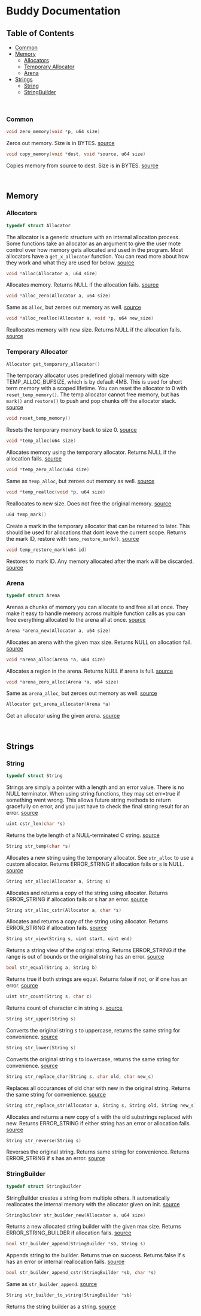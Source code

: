 # Buddy Documentation

## Table of Contents

  - [Common](#common)
- [Memory](#memory)
  - [Allocators](#allocators)
  - [Temporary Allocator](#temporary-allocator)
  - [Arena](#arena)
- [Strings](#strings)
  - [String](#string)
  - [StringBuilder](#stringbuilder)

<br>

### Common

```c
void zero_memory(void *p, u64 size)
```

Zeros out memory. Size is in BYTES.  [source](https://github.com/jesperkha/buddy/blob/main/buddy.h#L206)

```c
void copy_memory(void *dest, void *source, u64 size)
```

Copies memory from source to dest. Size is in BYTES.  [source](https://github.com/jesperkha/buddy/blob/main/buddy.h#L214)

<br>

## Memory

### Allocators

```c
typedef struct Allocator
```

The allocator is a generic structure with an internal allocation process. Some functions take an allocator as an argument to give the user mote control over how memory gets allocated and used in the program. Most allocators have a `get_x_allocator` function. You can read more about how they work and what they are used for below.  [source](https://github.com/jesperkha/buddy/blob/main/buddy.h#L56)

```c
void *alloc(Allocator a, u64 size)
```

Allocates memory. Returns NULL if the allocation fails.  [source](https://github.com/jesperkha/buddy/blob/main/buddy.h#L226)

```c
void *alloc_zero(Allocator a, u64 size)
```

Same as `alloc`, but zeroes out memory as well.  [source](https://github.com/jesperkha/buddy/blob/main/buddy.h#L232)

```c
void *alloc_realloc(Allocator a, void *p, u64 new_size)
```

Reallocates memory with new size. Returns NULL if the allocation fails.  [source](https://github.com/jesperkha/buddy/blob/main/buddy.h#L238)

### Temporary Allocator

```c
Allocator get_temporary_allocator()
```

The temporary allocator uses predefined global memory with size TEMP_ALLOC_BUFSIZE, which is by default 4MB. This is used for short term memory with a scoped lifetime. You can reset the allocator to 0 with `reset_temp_memory()`. The temp allocator cannot free memory, but has `mark()` and `restore()` to push and pop chunks off the allocator stack.  [source](https://github.com/jesperkha/buddy/blob/main/buddy.h#L319)

```c
void reset_temp_memory()
```

Resets the temporary memory back to size 0.  [source](https://github.com/jesperkha/buddy/blob/main/buddy.h#L259)

```c
void *temp_alloc(u64 size)
```

Allocates memory using the temporary allocator. Returns NULL if the allocation fails.  [source](https://github.com/jesperkha/buddy/blob/main/buddy.h#L326)

```c
void *temp_zero_alloc(u64 size)
```

Same as `temp_alloc`, but zeroes out memory as well.  [source](https://github.com/jesperkha/buddy/blob/main/buddy.h#L332)

```c
void *temp_realloc(void *p, u64 size)
```

Reallocates to new size. Does not free the original memory.  [source](https://github.com/jesperkha/buddy/blob/main/buddy.h#L338)

```c
u64 temp_mark()
```

Create a mark in the temporary allocator that can be returned to later. This should be used for allocations that dont leave the current scope. Returns the mark ID, restore with `temo_restore_mark()`.  [source](https://github.com/jesperkha/buddy/blob/main/buddy.h#L344)

```c
void temp_restore_mark(u64 id)
```

Restores to mark ID. Any memory allocated after the mark will be discarded.  [source](https://github.com/jesperkha/buddy/blob/main/buddy.h#L349)

### Arena

```c
typedef struct Arena
```

Arenas a chunks of memory you can allocate to and free all at once. They make it easy to handle memory across multiple function calls as you can free everything allocated to the arena all at once.  [source](https://github.com/jesperkha/buddy/blob/main/buddy.h#L98)

```c
Arena *arena_new(Allocator a, u64 size)
```

Allocates an arena with the given max size. Returns NULL on allocation fail.  [source](https://github.com/jesperkha/buddy/blob/main/buddy.h#L356)

```c
void *arena_alloc(Arena *a, u64 size)
```

Allocates a region in the arena. Returns NULL if arena is full.  [source](https://github.com/jesperkha/buddy/blob/main/buddy.h#L368)

```c
void *arena_zero_alloc(Arena *a, u64 size)
```

Same as `arena_alloc`, but zeroes out memory as well.  [source](https://github.com/jesperkha/buddy/blob/main/buddy.h#L379)

```c
Allocator get_arena_allocator(Arena *a)
```

Get an allocator using the given arena.  [source](https://github.com/jesperkha/buddy/blob/main/buddy.h#L420)

<br>

## Strings

### String

```c
typedef struct String
```

Strings are simply a pointer with a length and an error value. There is no NULL terminator. When using string functions, they may set err=true if something went wrong. This allows future string methods to return gracefully on error, and you just have to check the final string result for an error.  [source](https://github.com/jesperkha/buddy/blob/main/buddy.h#L170)

```c
uint cstr_len(char *s)
```

Returns the byte length of a NULL-terminated C string.  [source](https://github.com/jesperkha/buddy/blob/main/buddy.h#L430)

```c
String str_temp(char *s)
```

Allocates a new string using the temporary allocator. See `str_alloc` to use a custom allocator. Returns ERROR_STRING if allocation fails or s is NULL.  [source](https://github.com/jesperkha/buddy/blob/main/buddy.h#L454)

```c
String str_alloc(Allocator a, String s)
```

Allocates and returns a copy of the string using allocator. Returns ERROR_STRING if allocation fails or s har an error.  [source](https://github.com/jesperkha/buddy/blob/main/buddy.h#L459)

```c
String str_alloc_cstr(Allocator a, char *s)
```

Allocates and returns a copy of the string using allocator. Returns ERROR_STRING if allocation fails.  [source](https://github.com/jesperkha/buddy/blob/main/buddy.h#L476)

```c
String str_view(String s, uint start, uint end)
```

Returns a string view of the original string. Returns ERROR_STRING if the range is out of bounds or the original string has an error.  [source](https://github.com/jesperkha/buddy/blob/main/buddy.h#L443)

```c
bool str_equal(String a, String b)
```

Returns true if both strings are equal. Returns false if not, or if one has an error.  [source](https://github.com/jesperkha/buddy/blob/main/buddy.h#L529)

```c
uint str_count(String s, char c)
```

Returns count of character c in string s.  [source](https://github.com/jesperkha/buddy/blob/main/buddy.h#L494)

```c
String str_upper(String s)
```

Converts the original string s to uppercase, returns the same string for convenience.  [source](https://github.com/jesperkha/buddy/blob/main/buddy.h#L509)

```c
String str_lower(String s)
```

Converts the original string s to lowercase, returns the same string for convenience.  [source](https://github.com/jesperkha/buddy/blob/main/buddy.h#L519)

```c
String str_replace_char(String s, char old, char new_c)
```

Replaces all occurances of old char with new in the original string. Returns the same string for convenience.  [source](https://github.com/jesperkha/buddy/blob/main/buddy.h#L539)

```c
String str_replace_str(Allocator a, String s, String old, String new_s)
```

Allocates and returns a new copy of s with the old substrings replaced with new. Returns ERROR_STRING if either string has an error or allocation fails.  [source](https://github.com/jesperkha/buddy/blob/main/buddy.h#L549)

```c
String str_reverse(String s)
```

Reverses the original string. Returns same string for convenience. Returns ERROR_STRING if s has an error.  [source](https://github.com/jesperkha/buddy/blob/main/buddy.h#L555)

### StringBuilder

```c
typedef struct StringBuilder
```

StringBuilder creates a string from multiple others. It automatically reallocates the internal memory with the allocator given on init.  [source](https://github.com/jesperkha/buddy/blob/main/buddy.h#L170)

```c
StringBuilder str_builder_new(Allocator a, u64 size)
```

Returns a new allocated string builder with the given max size. Returns ERROR_STRING_BUILDER if allocation fails.  [source](https://github.com/jesperkha/buddy/blob/main/buddy.h#L574)

```c
bool str_builder_append(StringBuilder *sb, String s)
```

Appends string to the builder. Returns true on success. Returns false if s has an error or internal reallocation fails.  [source](https://github.com/jesperkha/buddy/blob/main/buddy.h#L589)

```c
bool str_builder_append_cstr(StringBuilder *sb, char *s)
```

Same as `str_builder_append`.  [source](https://github.com/jesperkha/buddy/blob/main/buddy.h#L616)

```c
String str_builder_to_string(StringBuilder *sb)
```

Returns the string builder as a string.  [source](https://github.com/jesperkha/buddy/blob/main/buddy.h#L622)
